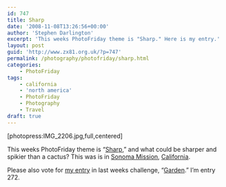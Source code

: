 ```yaml
---
id: 747
title: Sharp
date: '2008-11-08T13:26:56+00:00'
author: 'Stephen Darlington'
excerpt: 'This weeks PhotoFriday theme is "Sharp." Here is my entry.'
layout: post
guid: 'http://www.zx81.org.uk/?p=747'
permalink: /photography/photofriday/sharp.html
categories:
    - PhotoFriday
tags:
    - california
    - 'north america'
    - PhotoFriday
    - Photography
    - Travel
draft: true
---
```


\[photopress:IMG\_2206.jpg,full,centered\]

This weeks PhotoFriday theme is “[Sharp](http://www.photofriday.com/archives/challenge/000823.php),” and what could be sharper and spikier than a cactus? This was is in [Sonoma Mission](http://www.zx81.org.uk/travel/california-2006.html), [California](http://www.zx81.org.uk/travel/berkeley-point-lobos-and-carmel.html).

Please also vote for [my entry](http://www.zx81.org.uk/photography/photofriday/garden.html) in last weeks challenge, “[Garden](http://www.photofriday.com/linkviewer.php?id=821).” I’m entry 272.